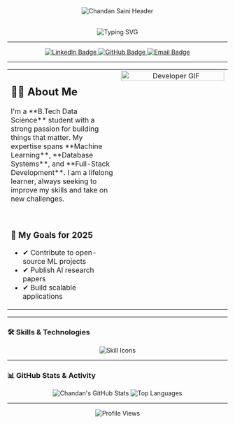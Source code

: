 <div align="center">
  <img src="https://capsule-render.vercel.app/api?type=waving&color=0:ff7eb3,100:6a11cb&height=250&section=header&text=Chandan%20Saini&fontSize=60&fontColor=ffffff&animation=fadeIn&fontAlignY=50" alt="Chandan Saini Header">
</div>

<br>

<p align="center">
  <img src="https://readme-typing-svg.herokuapp.com?font=Fira+Code&size=26&duration=3000&pause=800&color=FF6C6C&width=800&lines=B.Tech+Data+Science+Student;Machine+Learning+%7C+DBMS+%7C+Full+Stack+Dev;Always+Learning+and+Building" alt="Typing SVG">
</p>

---

<div align="center">
  <a href="https://www.linkedin.com/in/chandan-saini-7393a0277">
    <img src="https://img.shields.io/badge/-LinkedIn-0077B5?style=flat-square&logo=linkedin&logoColor=white" alt="LinkedIn Badge">
  </a>
  <a href="https://github.com/Chandan735729">
    <img src="https://img.shields.io/badge/-GitHub-181717?style=flat-square&logo=github&logoColor=white" alt="GitHub Badge">
  </a>
  <a href="mailto:chandan735729@gmail.com">
    <img src="https://img.shields.io/badge/-Email-D14836?style=flat-square&logo=gmail&logoColor=white" alt="Email Badge">
  </a>
</div>

---

<table width="100%">
  <tr>
    <td width="50%" valign="top">
      <h2>👨‍💻 About Me</h2>
      <p>
        I'm a **B.Tech Data Science** student with a strong passion for building things that matter. My expertise spans **Machine Learning**, **Database Systems**, and **Full-Stack Development**. I am a lifelong learner, always seeking to improve my skills and take on new challenges.
      </p>
      <br>
      <h3>🎯 My Goals for 2025</h3>
      <ul>
        <li>✔ Contribute to open-source ML projects</li>
        <li>✔ Publish AI research papers</li>
        <li>✔ Build scalable applications</li>
      </ul>
    </td>
    <td width="50%" valign="top">
      <div align="center">
        <img src="https://user-images.githubusercontent.com/9783935/133170753-397e558e-0b42-4217-a02b-a134870c946c.gif" width="100%" alt="Developer GIF">
      </div>
    </td>
  </tr>
</table>

---

### 🛠 Skills & Technologies

<div align="center">
  <img src="https://skillicons.dev/icons?i=py,cpp,java,sql,html,css,js,flutter,pytorch,pandas,seaborn,matplotlib" alt="Skill Icons" />
</div>

---

### 📊 GitHub Stats & Activity

<div align="center">
  <img src="https://github-readme-stats.vercel.app/api?username=Chandan735729&show_icons=true&theme=tokyonight&hide_border=true" alt="Chandan's GitHub Stats">
  <img src="https://github-readme-stats.vercel.app/api/top-langs/?username=Chandan735729&layout=compact&theme=tokyonight&hide_border=true" alt="Top Languages">
</div>

---

<p align="center">
  <img src="https://komarev.com/ghpvc/?username=Chandan735729&label=Profile%20Views&color=blue&style=for-the-badge" alt="Profile Views">
</p>
